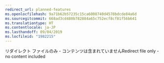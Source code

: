 ```yaml
---
redirect_url: planned-features
ms.openlocfilehash: 9a71b62b57235c15ca6008740d4578bdcde84a6d
ms.sourcegitcommit: 668ad3cd480b782884a65c752ecf8cf81f56b641
ms.translationtype: HT
ms.contentlocale: ja-JP
ms.lasthandoff: 09/04/2019
ms.locfileid: "1982215"
---
```

<span data-ttu-id="bb5a2-101">リダイレクト ファイルのみ - コンテンツは含まれていません</span><span class="sxs-lookup"><span data-stu-id="bb5a2-101">Redirect file only - no content included</span></span>